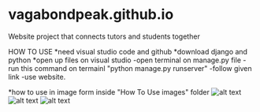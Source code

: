 # vagabondpeak.github.io
Website project that connects tutors and students together

HOW TO USE
*need visual studio code and github
*download django and python
*open up files on visual studio
-open terminal on manage.py file
-run this command on termainl "python manage.py runserver"
-follow given link 
-use website.

*how to use in image form inside "How To Use images" folder
![alt text](image-1.png)
![alt text](image.png)
![alt text](image.png)